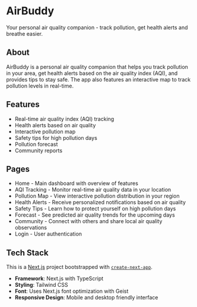 # AirBuddy

Your personal air quality companion - track pollution, get health alerts and breathe easier.

## About

AirBuddy is a personal air quality companion that helps you track pollution in your area, get health alerts based on the air quality index (AQI), and provides tips to stay safe. The app also features an interactive map to track pollution levels in real-time.

## Features

- Real-time air quality index (AQI) tracking
- Health alerts based on air quality
- Interactive pollution map
- Safety tips for high pollution days
- Pollution forecast
- Community reports
## Pages

- Home - Main dashboard with overview of features
- AQI Tracking - Monitor real-time air quality data in your location
- Pollution Map - View interactive pollution distribution in your region
- Health Alerts - Receive personalized notifications based on air quality
- Safety Tips - Learn how to protect yourself on high pollution days
- Forecast - See predicted air quality trends for the upcoming days
- Community - Connect with others and share local air quality observations
- Login - User authentication

## Tech Stack

This is a [Next.js](https://nextjs.org) project bootstrapped with [`create-next-app`](https://nextjs.org/docs/app/api-reference/cli/create-next-app).

- **Framework**: Next.js with TypeScript
- **Styling**: Tailwind CSS
- **Font**: Uses Next.js font optimization with Geist
- **Responsive Design**: Mobile and desktop friendly interface
